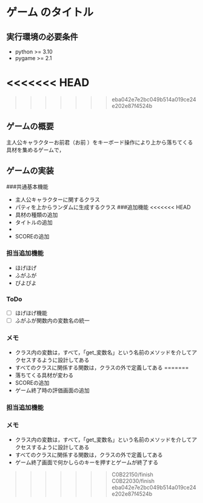 # ゲーム のタイトル
## 実行環境の必要条件
* python >= 3.10
* pygame >= 2.1

<<<<<<< HEAD
=======

>>>>>>> eba042e7e2bc049b514a019ce24e202e87f4524b
## ゲームの概要
主人公キャラクターお前君（お前 ）をキーボード操作により上から落ちてくる具材を集めるゲームで，

## ゲームの実装
###共通基本機能
* 主人公キャラクターに関するクラス
* パティを上からランダムに生成するクラス
###追加機能
<<<<<<< HEAD
* 具材の種類の追加
* タイトルの追加
* 
* SCOREの追加

### 担当追加機能
* ほげほげ
* ふがふが
* ぴよぴよ
### ToDo
- [ ] ほげほげ機能
- [ ] ふがふが関数内の変数名の統一
### メモ
* クラス内の変数は，すべて，「get_変数名」という名前のメソッドを介してアクセスするように設計してある
* すべてのクラスに関係する関数は，クラスの外で定義してある
=======
* 落ちてくる具材が変わる
* SCOREの追加
* ゲーム終了時の評価画面の追加

### 担当追加機能
### メモ
* クラス内の変数は，すべて，「get_変数名」という名前のメソッドを介してアクセスするように設計してある
* すべてのクラスに関係する関数は，クラスの外で定義してある
* ゲーム終了画面で何かしらのキーを押すとゲームが終了する
>>>>>>> C0B22150/finish
>>>>>>> C0B22030/finish
>>>>>>> eba042e7e2bc049b514a019ce24e202e87f4524b
